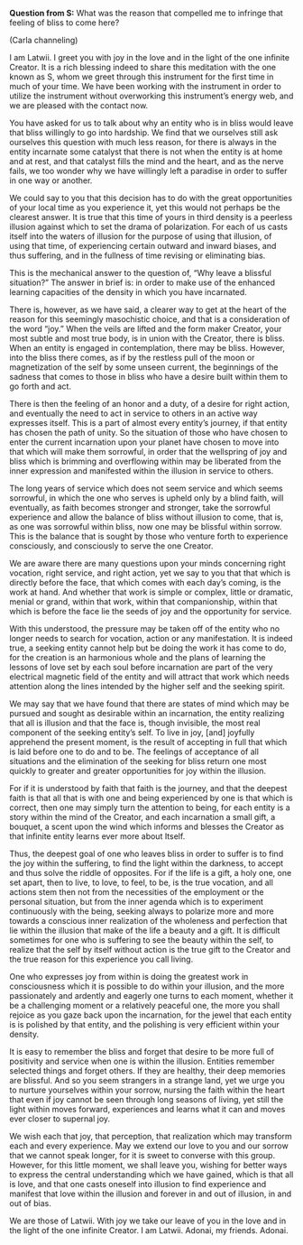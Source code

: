 <p><strong>Question from S:</strong> What was the reason that compelled me to infringe that feeling of bliss to come here?</p>
<p class="channel-type">(Carla channeling)</p>
<p>I am Latwii. I greet you with joy in the love and in the light of the one infinite Creator. It is a rich blessing indeed to share this meditation with the one known as S, whom we greet through this instrument for the first time in much of your time. We have been working with the instrument in order to utilize the instrument without overworking this instrument’s energy web, and we are pleased with the contact now.</p>
<p>You have asked for us to talk about why an entity who is in bliss would leave that bliss willingly to go into hardship. We find that we ourselves still ask ourselves this question with much less reason, for there is always in the entity incarnate some catalyst that there is not when the entity is at home and at rest, and that catalyst fills the mind and the heart, and as the nerve fails, we too wonder why we have willingly left a paradise in order to suffer in one way or another.</p>
<p>We could say to you that this decision has to do with the great opportunities of your local time as you experience it, yet this would not perhaps be the clearest answer. It is true that this time of yours in third density is a peerless illusion against which to set the drama of polarization. For each of us casts itself into the waters of illusion for the purpose of using that illusion, of using that time, of experiencing certain outward and inward biases, and thus suffering, and in the fullness of time revising or eliminating bias.</p>
<p>This is the mechanical answer to the question of, “Why leave a blissful situation?” The answer in brief is: in order to make use of the enhanced learning capacities of the density in which you have incarnated.</p>
<p>There is, however, as we have said, a clearer way to get at the heart of the reason for this seemingly masochistic choice, and that is a consideration of the word “joy.” When the veils are lifted and the form maker Creator, your most subtle and most true body, is in union with the Creator, there is bliss. When an entity is engaged in contemplation, there may be bliss. However, into the bliss there comes, as if by the restless pull of the moon or magnetization of the self by some unseen current, the beginnings of the sadness that comes to those in bliss who have a desire built within them to go forth and act.</p>
<p>There is then the feeling of an honor and a duty, of a desire for right action, and eventually the need to act in service to others in an active way expresses itself. This is a part of almost every entity’s journey, if that entity has chosen the path of unity. So the situation of those who have chosen to enter the current incarnation upon your planet have chosen to move into that which will make them sorrowful, in order that the wellspring of joy and bliss which is brimming and overflowing within may be liberated from the inner expression and manifested within the illusion in service to others.</p>
<p>The long years of service which does not seem service and which seems sorrowful, in which the one who serves is upheld only by a blind faith, will eventually, as faith becomes stronger and stronger, take the sorrowful experience and allow the balance of bliss without illusion to come, that is, as one was sorrowful within bliss, now one may be blissful within sorrow. This is the balance that is sought by those who venture forth to experience consciously, and consciously to serve the one Creator.</p>
<p>We are aware there are many questions upon your minds concerning right vocation, right service, and right action, yet we say to you that that which is directly before the face, that which comes with each day’s coming, is the work at hand. And whether that work is simple or complex, little or dramatic, menial or grand, within that work, within that companionship, within that which is before the face lie the seeds of joy and the opportunity for service.</p>
<p>With this understood, the pressure may be taken off of the entity who no longer needs to search for vocation, action or any manifestation. It is indeed true, a seeking entity cannot help but be doing the work it has come to do, for the creation is an harmonious whole and the plans of learning the lessons of love set by each soul before incarnation are part of the very electrical magnetic field of the entity and will attract that work which needs attention along the lines intended by the higher self and the seeking spirit.</p>
<p>We may say that we have found that there are states of mind which may be pursued and sought as desirable within an incarnation, the entity realizing that all is illusion and that the face is, though invisible, the most real component of the seeking entity’s self. To live in joy, [and] joyfully apprehend the present moment, is the result of accepting in full that which is laid before one to do and to be. The feelings of acceptance of all situations and the elimination of the seeking for bliss return one most quickly to greater and greater opportunities for joy within the illusion.</p>
<p>For if it is understood by faith that faith is the journey, and that the deepest faith is that all that is with one and being experienced by one is that which is correct, then one may simply turn the attention to being, for each entity is a story within the mind of the Creator, and each incarnation a small gift, a bouquet, a scent upon the wind which informs and blesses the Creator as that infinite entity learns ever more about Itself.</p>
<p>Thus, the deepest goal of one who leaves bliss in order to suffer is to find the joy within the suffering, to find the light within the darkness, to accept and thus solve the riddle of opposites. For if the life is a gift, a holy one, one set apart, then to live, to love, to feel, to be, is the true vocation, and all actions stem then not from the necessities of the employment or the personal situation, but from the inner agenda which is to experiment continuously with the being, seeking always to polarize more and more towards a conscious inner realization of the wholeness and perfection that lie within the illusion that make of the life a beauty and a gift. It is difficult sometimes for one who is suffering to see the beauty within the self, to realize that the self by itself without action is the true gift to the Creator and the true reason for this experience you call living.</p>
<p>One who expresses joy from within is doing the greatest work in consciousness which it is possible to do within your illusion, and the more passionately and ardently and eagerly one turns to each moment, whether it be a challenging moment or a relatively peaceful one, the more you shall rejoice as you gaze back upon the incarnation, for the jewel that each entity is is polished by that entity, and the polishing is very efficient within your density.</p>
<p>It is easy to remember the bliss and forget that desire to be more full of positivity and service when one is within the illusion. Entities remember selected things and forget others. If they are healthy, their deep memories are blissful. And so you seem strangers in a strange land, yet we urge you to nurture yourselves within your sorrow, nursing the faith within the heart that even if joy cannot be seen through long seasons of living, yet still the light within moves forward, experiences and learns what it can and moves ever closer to supernal joy.</p>
<p>We wish each that joy, that perception, that realization which may transform each and every experience. May we extend our love to you and our sorrow that we cannot speak longer, for it is sweet to converse with this group. However, for this little moment, we shall leave you, wishing for better ways to express the central understanding which we have gained, which is that all is love, and that one casts oneself into illusion to find experience and manifest that love within the illusion and forever in and out of illusion, in and out of bias.</p>
<p>We are those of Latwii. With joy we take our leave of you in the love and in the light of the one infinite Creator. I am Latwii. Adonai, my friends. Adonai.</p>